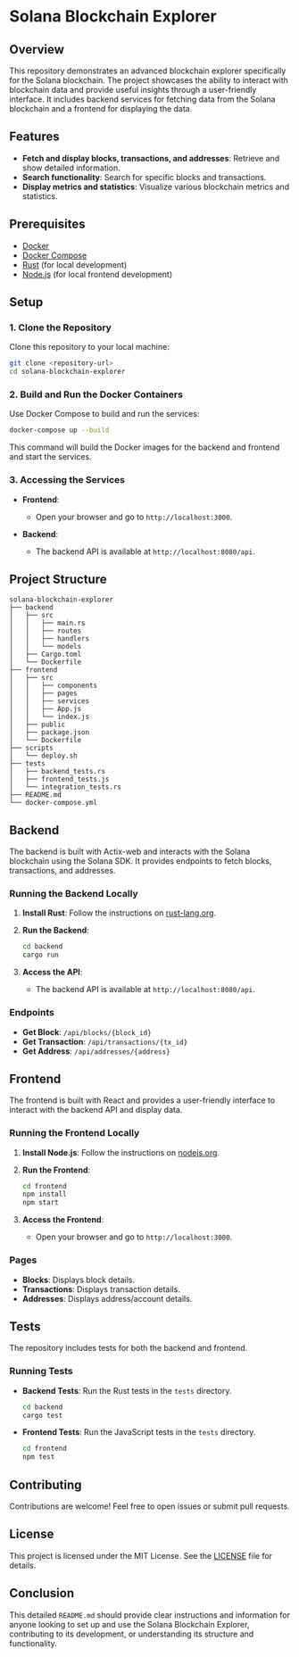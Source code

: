 
# Solana Blockchain Explorer

## Overview

This repository demonstrates an advanced blockchain explorer specifically for the Solana blockchain. The project showcases the ability to interact with blockchain data and provide useful insights through a user-friendly interface. It includes backend services for fetching data from the Solana blockchain and a frontend for displaying the data.

## Features

- **Fetch and display blocks, transactions, and addresses**: Retrieve and show detailed information.
- **Search functionality**: Search for specific blocks and transactions.
- **Display metrics and statistics**: Visualize various blockchain metrics and statistics.

## Prerequisites

- [Docker](https://www.docker.com/get-started)
- [Docker Compose](https://docs.docker.com/compose/install/)
- [Rust](https://www.rust-lang.org/tools/install) (for local development)
- [Node.js](https://nodejs.org/) (for local frontend development)

## Setup

### 1. Clone the Repository

Clone this repository to your local machine:

```bash
git clone <repository-url>
cd solana-blockchain-explorer
```

### 2. Build and Run the Docker Containers

Use Docker Compose to build and run the services:

```bash
docker-compose up --build
```

This command will build the Docker images for the backend and frontend and start the services.

### 3. Accessing the Services

- **Frontend**:
  - Open your browser and go to `http://localhost:3000`.

- **Backend**:
  - The backend API is available at `http://localhost:8080/api`.

## Project Structure

```
solana-blockchain-explorer
├── backend
│   ├── src
│   │   ├── main.rs
│   │   ├── routes
│   │   ├── handlers
│   │   └── models
│   ├── Cargo.toml
│   └── Dockerfile
├── frontend
│   ├── src
│   │   ├── components
│   │   ├── pages
│   │   ├── services
│   │   ├── App.js
│   │   └── index.js
│   ├── public
│   ├── package.json
│   └── Dockerfile
├── scripts
│   └── deploy.sh
├── tests
│   ├── backend_tests.rs
│   ├── frontend_tests.js
│   └── integration_tests.rs
├── README.md
└── docker-compose.yml
```

## Backend

The backend is built with Actix-web and interacts with the Solana blockchain using the Solana SDK. It provides endpoints to fetch blocks, transactions, and addresses.

### Running the Backend Locally

1. **Install Rust**: Follow the instructions on [rust-lang.org](https://www.rust-lang.org/learn/get-started).
2. **Run the Backend**:

    ```bash
    cd backend
    cargo run
    ```

3. **Access the API**:
    - The backend API is available at `http://localhost:8080/api`.

### Endpoints

- **Get Block**: `/api/blocks/{block_id}`
- **Get Transaction**: `/api/transactions/{tx_id}`
- **Get Address**: `/api/addresses/{address}`

## Frontend

The frontend is built with React and provides a user-friendly interface to interact with the backend API and display data.

### Running the Frontend Locally

1. **Install Node.js**: Follow the instructions on [nodejs.org](https://nodejs.org/).
2. **Run the Frontend**:

    ```bash
    cd frontend
    npm install
    npm start
    ```

3. **Access the Frontend**:
    - Open your browser and go to `http://localhost:3000`.

### Pages

- **Blocks**: Displays block details.
- **Transactions**: Displays transaction details.
- **Addresses**: Displays address/account details.

## Tests

The repository includes tests for both the backend and frontend.

### Running Tests

- **Backend Tests**: Run the Rust tests in the `tests` directory.

    ```bash
    cd backend
    cargo test
    ```

- **Frontend Tests**: Run the JavaScript tests in the `tests` directory.

    ```bash
    cd frontend
    npm test
    ```

## Contributing

Contributions are welcome! Feel free to open issues or submit pull requests.

## License

This project is licensed under the MIT License. See the [LICENSE](LICENSE) file for details.


## Conclusion

This detailed `README.md` should provide clear instructions and information for anyone looking to set up and use the Solana Blockchain Explorer, contributing to its development, or understanding its structure and functionality.

